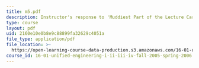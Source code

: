 ```yaml
---
title: m5.pdf
description: Instructor's response to 'Muddiest Part of the Lecture Cards'.
type: course
layout: pdf
uid: 2160e10e0b8e9c88899fa32629c4051a
file_type: application/pdf
file_location: >-
  https://open-learning-course-data-production.s3.amazonaws.com/16-01-unified-engineering-i-ii-iii-iv-fall-2005-spring-2006/2160e10e0b8e9c88899fa32629c4051a_m5.pdf
course_id: 16-01-unified-engineering-i-ii-iii-iv-fall-2005-spring-2006
---
```

